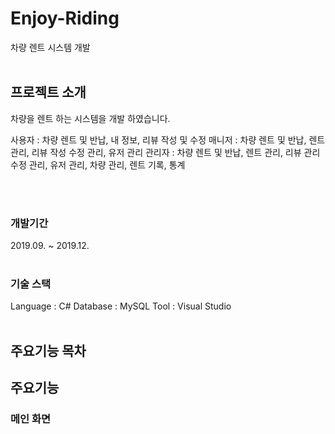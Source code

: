# Enjoy-Riding

차량 렌트 시스템 개발
<br/><br/>

## 프로젝트 소개

차량을 렌트 하는 시스템을 개발 하였습니다.

사용자 : 차량 렌트 및 반납, 내 정보, 리뷰 작성 및 수정
매니저 : 차량 렌트 및 반납, 렌트 관리, 리뷰 작성 수정 관리, 유저 관리
관리자 : 차량 렌트 및 반납, 렌트 관리, 리뷰 관리 수정 관리, 유저 관리, 차량 관리, 렌트 기록, 통계

<br/><br/>

### 개발기간

2019.09. ~ 2019.12.
<br/><br/>

### 기술 스택

Language : C#
Database : MySQL
Tool : Visual Studio
<br/><br/>

## 주요기능 목차

<!-- - 메인 화면
- 플레이 화면
- 스테이지
- 캐릭터
  - 무기 (학과)
  - 스킬
- 몬스터
  - 스테이지 별 몬스터
  - 몬스터 정보
- 밸런스
- 랭킹
  <br/><br/> -->

## 주요기능

### 메인 화면

<!-- - 메인 화면

![home](https://github.com/J3SUNG/Surviving-University-Life-Game/assets/16315673/42cb6ae7-7806-4e2c-897f-7d53c58d6dd9)
<br/><br/> -->
